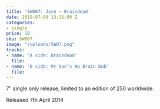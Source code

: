 ```yaml
---
title: 'SW007: Juce – Braindead'
date: 2019-07-09 13:16:00 Z
categories:
- single
price: 10
sku: SW007
image: "/uploads/SW07.png"
tracks:
- name: 'A side: Braindead'
  file: 
- name: 'B side: Mr Dan’s No Brain Dub'
  file: 
---
```


7″ single only release, limited to an edition of 250 worldwide.

Released 7th April 2014